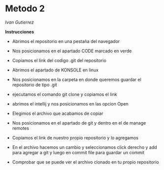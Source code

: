 # Metodo 2

*Ivan Gutierrez*

**Instrucciones**

* Abrimos el repositorio en una pestaña del navegador

* Nos posicionamos en el apartado CODE marcado en verde

* Copiamos el link del codigo .git del repositorio

* Abrimos el apartado de KONSOLE en linux 

* Nos posicionamos en la carpeta en donde queremos guardar el repositorio 
de tipo .git
 
* ejecutamos el comando git clone y copiamos el link 
 
* abrimos el intellij y nos posicionamos en las opcion Open
 
* Elegimos el archivo que acabamos de copiar 

* Nos posicionamos en el apartado de git y dentro en 
el de manage remotes

* Copiamos el link de nuestro propio repositorio y lo agregamos

* En el archivo hacemos un cambio y seleccionamos click derecho y add
para agregar a git y luego en commit file para guardar un commit 

* Comprobar que se puede ver el archivo clonado en tu propio repositorio 